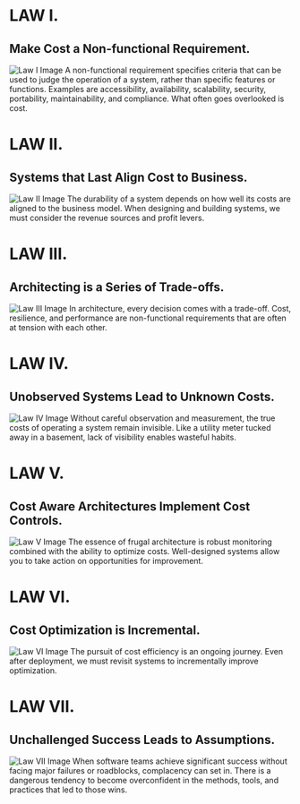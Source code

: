 # LAW I.
## Make Cost a Non-functional Requirement.
![Law I Image](images/Law1.webp)
A non-functional requirement specifies criteria that can be used to judge the operation of a system, rather than specific features or functions. Examples are accessibility, availability, scalability, security, portability, maintainability, and compliance. What often goes overlooked is cost.

# LAW II.
## Systems that Last Align Cost to Business.
![Law II Image](images/law2.webp)
The durability of a system depends on how well its costs are aligned to the business model. When designing and building systems, we must consider the revenue sources and profit levers.

# LAW III.
## Architecting is a Series of Trade-offs.
![Law III Image](images/law3.webp)
In architecture, every decision comes with a trade-off. Cost, resilience, and performance are non-functional requirements that are often at tension with each other.

# LAW IV.
## Unobserved Systems Lead to Unknown Costs.
![Law IV Image](images/law4.webp)
Without careful observation and measurement, the true costs of operating a system remain invisible. Like a utility meter tucked away in a basement, lack of visibility enables wasteful habits.

# LAW V.
## Cost Aware Architectures Implement Cost Controls.
![Law V Image](images/law5.webp)
The essence of frugal architecture is robust monitoring combined with the ability to optimize costs. Well-designed systems allow you to take action on opportunities for improvement.

# LAW VI.
## Cost Optimization is Incremental.
![Law VI Image](images/law6.webp)
The pursuit of cost efficiency is an ongoing journey. Even after deployment, we must revisit systems to incrementally improve optimization.

# LAW VII.
## Unchallenged Success Leads to Assumptions.
![Law VII Image](images/law7.webp)
When software teams achieve significant success without facing major failures or roadblocks, complacency can set in. There is a dangerous tendency to become overconfident in the methods, tools, and practices that led to those wins.
